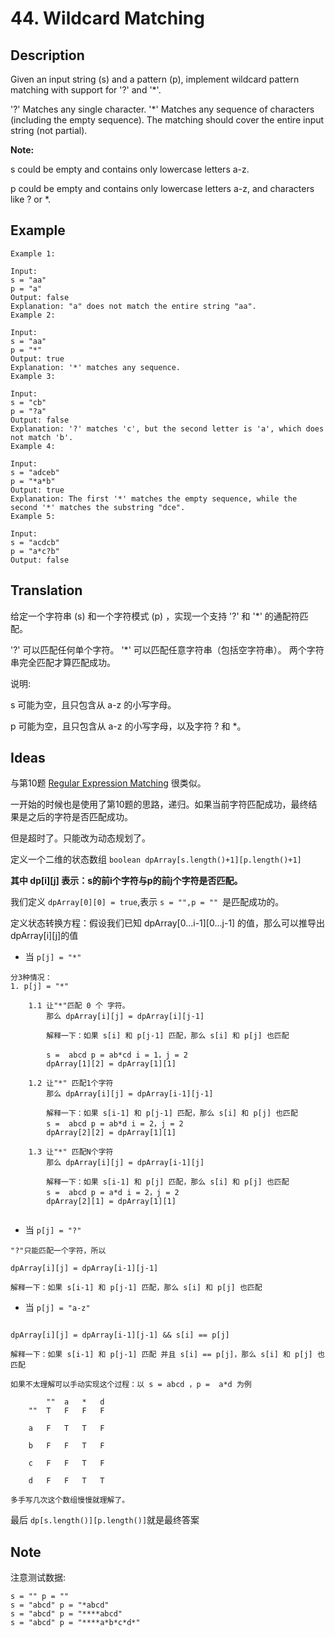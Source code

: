 # 44. Wildcard Matching
## Description
Given an input string (s) and a pattern (p), implement wildcard pattern matching with support for '?' and '*'.

'?' Matches any single character.
'*' Matches any sequence of characters (including the empty sequence).
The matching should cover the entire input string (not partial).

**Note:**

s could be empty and contains only lowercase letters a-z.

p could be empty and contains only lowercase letters a-z, and characters like ? or *.
## Example
```$xslt
Example 1:

Input:
s = "aa"
p = "a"
Output: false
Explanation: "a" does not match the entire string "aa".
Example 2:

Input:
s = "aa"
p = "*"
Output: true
Explanation: '*' matches any sequence.
Example 3:

Input:
s = "cb"
p = "?a"
Output: false
Explanation: '?' matches 'c', but the second letter is 'a', which does not match 'b'.
Example 4:

Input:
s = "adceb"
p = "*a*b"
Output: true
Explanation: The first '*' matches the empty sequence, while the second '*' matches the substring "dce".
Example 5:

Input:
s = "acdcb"
p = "a*c?b"
Output: false

```
## Translation
给定一个字符串 (s) 和一个字符模式 (p) ，实现一个支持 '?' 和 '*' 的通配符匹配。

'?' 可以匹配任何单个字符。
'*' 可以匹配任意字符串（包括空字符串）。
两个字符串完全匹配才算匹配成功。

说明:

s 可能为空，且只包含从 a-z 的小写字母。

p 可能为空，且只包含从 a-z 的小写字母，以及字符 ? 和 *。
## Ideas
与第10题 [Regular Expression Matching](./src/com/leetcode/problems/RegularExpressionMatching.md) 很类似。

一开始的时候也是使用了第10题的思路，递归。如果当前字符匹配成功，最终结果是之后的字符是否匹配成功。

但是超时了。只能改为动态规划了。

定义一个二维的状态数组 ```boolean dpArray[s.length()+1][p.length()+1]```

**其中 dp[i][j] 表示：s的前i个字符与p的前j个字符是否匹配。**

我们定义 ```dpArray[0][0] = true```,表示 ```s = "",p = "" ```是匹配成功的。

定义状态转换方程：假设我们已知 dpArray[0...i-1][0...j-1] 的值，那么可以推导出dpArray[i][j]的值

* 当 ```p[j] = "*"```
```
分3种情况：
1. p[j] = "*"

    1.1 让"*"匹配 0 个 字符。
        那么 dpArray[i][j] = dpArray[i][j-1]
        
        解释一下：如果 s[i] 和 p[j-1] 匹配，那么 s[i] 和 p[j] 也匹配
        
        s =  abcd p = ab*cd i = 1，j = 2
        dpArray[1][2] = dpArray[1][1]
        
    1.2 让"*" 匹配1个字符
        那么 dpArray[i][j] = dpArray[i-1][j-1]
        
        解释一下：如果 s[i-1] 和 p[j-1] 匹配，那么 s[i] 和 p[j] 也匹配
        s =  abcd p = ab*d i = 2，j = 2
        dpArray[2][2] = dpArray[1][1]
    
    1.3 让"*" 匹配N个字符
        那么 dpArray[i][j] = dpArray[i-1][j]
        
        解释一下：如果 s[i-1] 和 p[j] 匹配，那么 s[i] 和 p[j] 也匹配
        s =  abcd p = a*d i = 2，j = 2
        dpArray[2][1] = dpArray[1][1]
 
```
* 当 ```p[j] = "?"```
```
"?"只能匹配一个字符，所以

dpArray[i][j] = dpArray[i-1][j-1]

解释一下：如果 s[i-1] 和 p[j-1] 匹配，那么 s[i] 和 p[j] 也匹配
```
* 当 ```p[j] = "a-z"```
```

dpArray[i][j] = dpArray[i-1][j-1] && s[i] == p[j]

解释一下：如果 s[i-1] 和 p[j-1] 匹配 并且 s[i] == p[j]，那么 s[i] 和 p[j] 也匹配

如果不太理解可以手动实现这个过程：以 s = abcd ，p =  a*d 为例

        ""  a   *   d
    ""  T   F   F   F
 
    a   F   T   T   F
    
    b   F   F   T   F
    
    c   F   F   T   F
    
    d   F   F   T   T

多手写几次这个数组慢慢就理解了。
```

最后 ```dp[s.length()][p.length()]```就是最终答案
## Note
注意测试数据:

```$xslt
s = "" p = ""
s = "abcd" p = "*abcd"
s = "abcd" p = "****abcd"
s = "abcd" p = "****a*b*c*d*"
``` 